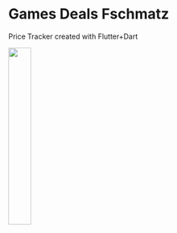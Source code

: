 # Games Deals Fschmatz

Price Tracker created with Flutter+Dart

<img src="https://user-images.githubusercontent.com/21291813/151476011-1ffa8103-f5b6-4dda-9d0c-ab483385441f.png" width="30%"></img> 
